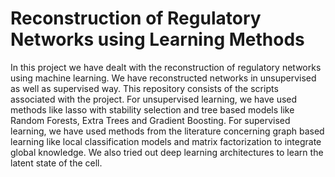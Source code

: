 # Reconstruction of Regulatory Networks using Learning Methods

In this project we have dealt with the reconstruction of regulatory networks using machine learning. 
We have reconstructed networks in unsupervised as well as supervised way. This repository consists of 
the scripts associated with the project. For unsupervised learning, we have used methods like lasso with stability
selection and tree based models like Random Forests, Extra Trees and Gradient Boosting. 
For supervised learning, we have used methods from the literature concerning graph based learning like 
local classification models and matrix factorization to integrate global knowledge. 
We also tried out deep learning architectures to learn the latent state of the cell.
